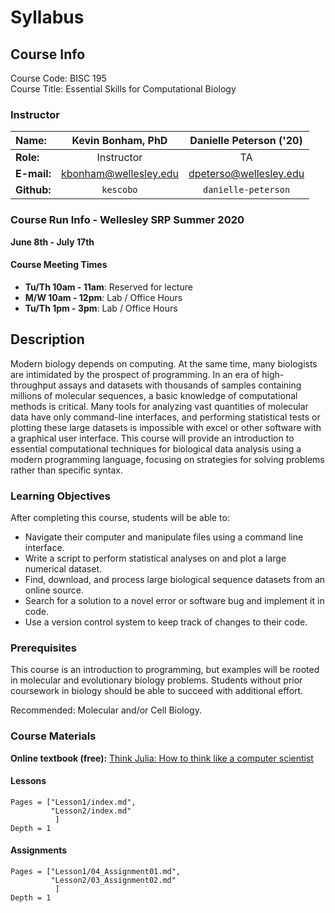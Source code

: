 # Syllabus

## Course Info

Course Code: BISC 195  
Course Title: Essential Skills for Computational Biology

### Instructor
| **Name:**         | Kevin Bonham, PhD      | Danielle Peterson ('20) |
|:------------------|:----------------------:|:-----------------------:|
| **Role:**         | Instructor             | TA                      |
| **E-mail:**        | kbonham@wellesley.edu  | dpeterso@wellesley.edu  |
| **Github:**       | `kescobo`              | `danielle-peterson`     |

### Course Run Info - Wellesley SRP Summer 2020

**June 8th - July 17th**

#### Course Meeting Times

- **Tu/Th 10am - 11am**: Reserved for lecture  
- **M/W 10am - 12pm**: Lab / Office Hours
- **Tu/Th 1pm - 3pm**: Lab / Office Hours

## Description

Modern biology depends on computing.
At the same time, many biologists are intimidated by the prospect of programming.
In an era of high-throughput assays
and datasets with thousands of samples containing millions of molecular sequences,
a basic knowledge of computational methods is critical.
Many tools for analyzing vast quantities of molecular data have only command-line interfaces,
and performing statistical tests or plotting these large datasets
is impossible with excel or other software with a graphical user interface.
This course will provide an introduction to essential computational techniques
for biological data analysis using a modern programming language,
focusing on strategies for solving problems rather than specific syntax.

### Learning Objectives

After completing this course, students will be able to:

- Navigate their computer and manipulate files using a command line interface.
- Write a script to perform statistical analyses on and plot a large numerical dataset.
- Find, download, and process large biological sequence datasets from an online source.
- Search for a solution to a novel error or software bug and implement it in code.
- Use a version control system to keep track of changes to their code.

### Prerequisites

This course is an introduction to programming,
but examples will be rooted in molecular and evolutionary biology problems.
Students without prior coursework in biology should be able to succeed with additional effort.

Recommended: Molecular and/or Cell Biology.

### Course Materials

**Online textbook (free):**
[Think Julia: How to think like a computer scientist](https://benlauwens.github.io/ThinkJulia.jl/latest/book.html)


#### Lessons

```@contents
Pages = ["Lesson1/index.md",
         "Lesson2/index.md"
          ]
Depth = 1
```

#### Assignments

```@contents
Pages = ["Lesson1/04_Assignment01.md",
         "Lesson2/03_Assignment02.md"
          ]
Depth = 1
```
